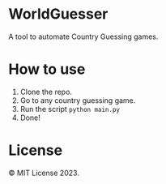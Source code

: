 # WorldGuesser
A tool to automate Country Guessing games.

# How to use
1. Clone the repo.
2. Go to any country guessing game.
3. Run the script `python main.py`
4. Done!

# License

:copyright: MIT License 2023.
